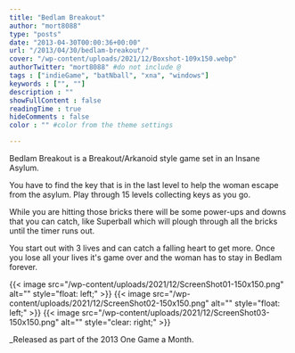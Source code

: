 ```yaml
---
title: "Bedlam Breakout"
author: "mort8088"
type: "posts"
date: "2013-04-30T00:00:36+00:00"
url: "/2013/04/30/bedlam-breakout/"
cover: "/wp-content/uploads/2021/12/Boxshot-109x150.webp"
authorTwitter: "mort8088" #do not include @
tags : ["indieGame", "batNball", "xna", "windows"]
keywords : ["", ""]
description : ""
showFullContent : false
readingTime : true
hideComments : false
color : "" #color from the theme settings

---
```


Bedlam Breakout is a Breakout/Arkanoid style game set in an Insane Asylum.

You have to find the key that is in the last level to help the woman escape from the asylum. Play through 15 levels collecting keys as you go.

While you are hitting those bricks there will be some power-ups and downs that you can catch, like Superball which will plough through all the bricks until the timer runs out.

You start out with 3 lives and can catch a falling heart to get more. Once you lose all your lives it's game over and the woman has to stay in Bedlam forever.

{{< image src="/wp-content/uploads/2021/12/ScreenShot01-150x150.png" alt="" style="float: left;" >}}
{{< image src="/wp-content/uploads/2021/12/ScreenShot02-150x150.png" alt="" style="float: left;" >}}
{{< image src="/wp-content/uploads/2021/12/ScreenShot03-150x150.png" alt="" style="clear: right;" >}}

_Released as part of the 2013 One Game a Month.
